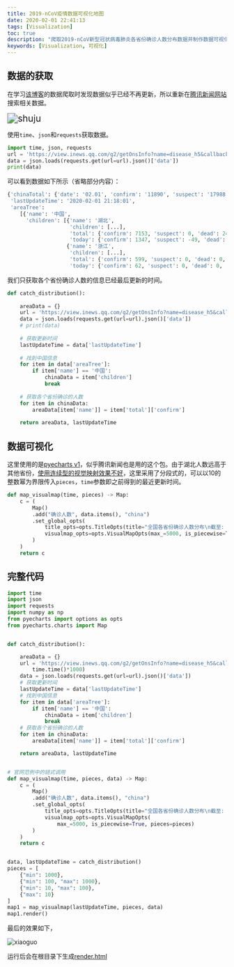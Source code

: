 ```yaml
---
title: 2019-nCoV疫情数据可视化地图
date: 2020-02-01 22:41:13
tags: [Visualization]
toc: true
description: "爬取2019-nCoV新型冠状病毒肺炎各省份确诊人数分布数据并制作数据可视化地图"
keywords: [Visualization, 可视化]
---
```


## 数据的获取

在学习[该博客](https://blog.csdn.net/xufive/article/details/104093197)的数据爬取时发现数据似乎已经不再更新，所以重新在[腾讯新闻网站](https://news.qq.com/zt2020/page/feiyan.htm?from=timeline&isappinstalled=0)搜索相关数据。

<img src="https://qttblog.oss-cn-hangzhou.aliyuncs.com/june/213627.png" alt="shuju" style="zoom:150%;" />

使用`time`、`json`和`requests`获取数据。

```python
import time, json, requests
url = 'https://view.inews.qq.com/g2/getOnsInfo?name=disease_h5&callback=&_=%d'%int(time.time()*1000)
data = json.loads(requests.get(url=url).json()['data'])
print(data)
```

可以看到数据如下所示（省略部分内容）：

```python
{'chinaTotal': {'date': '02.01', 'confirm': '11890', 'suspect': '17988', 'dead': '259', 'heal': '269'}, 
 'lastUpdateTime': '2020-02-01 21:18:01', 
 'areaTree': 
 	[{'name': '中国', 
      'children': [{'name': '湖北', 
                    'children': [...], 
                    'total': {'confirm': 7153, 'suspect': 0, 'dead': 249, 'heal': 166}, 
                    'today': {'confirm': 1347, 'suspect': -49, 'dead': 49, 'heal': 15}}, 
                   {'name': '浙江', 
                    'children': [...], 
                    'total': {'confirm': 599, 'suspect': 0, 'dead': 0, 'heal': 20}, 
                    'today': {'confirm': 62, 'suspect': 0, 'dead': 0, 'heal': 7}}, ... 
```

我们只获取各个省份确诊人数的信息已经最后更新的时间。

```python
def catch_distribution():
    
    areaData = {}
    url = 'https://view.inews.qq.com/g2/getOnsInfo?name=disease_h5&callback=&_=%d'%int(time.time()*1000)
    data = json.loads(requests.get(url=url).json()['data'])
    # print(data)
    
    # 获取更新时间
    lastUpdateTime = data['lastUpdateTime']
    
    # 找到中国信息
    for item in data['areaTree']:
    	if item['name'] == '中国':
    		chinaData = item['children']
    		break
            
    # 获取各个省份确诊的人数
    for item in chinaData:
        areaData[item['name']] = item['total']['confirm']
    
    return areaData, lastUpdateTime
```

## 数据可视化

这里使用的是[pyecharts v1](https://pyecharts.org/#/zh-cn/quickstart)，似乎腾讯新闻也是用的这个包。由于湖北人数远高于其他省份，[使用连续型的视觉映射效果不好](https://zhuanlan.zhihu.com/p/104026698)，这里采用了分段式的，可以以10的整数幂为界限传入`pieces`，`time`参数即之前得到的最近更新时间。

```python
def map_visualmap(time, pieces) -> Map:
    c = (
        Map()
        .add("确诊人数", data.items(), "china")
        .set_global_opts(
            title_opts=opts.TitleOpts(title="全国各省份确诊人数分布\n截至: " + time),
            visualmap_opts=opts.VisualMapOpts(max_=5000, is_piecewise=True, pieces=pieces)
        )
    )
    return c
```

## 完整代码

```python
import time
import json
import requests
import numpy as np
from pyecharts import options as opts
from pyecharts.charts import Map


def catch_distribution():

    areaData = {}
    url = 'https://view.inews.qq.com/g2/getOnsInfo?name=disease_h5&callback=&_=%d' % int(
        time.time()*1000)
    data = json.loads(requests.get(url=url).json()['data'])
    # 获取更新时间
    lastUpdateTime = data['lastUpdateTime']
    # 找到中国信息
    for item in data['areaTree']:
        if item['name'] == '中国':
            chinaData = item['children']
            break
    # 获取各个省份确诊的人数
    for item in chinaData:
        areaData[item['name']] = item['total']['confirm']

    return areaData, lastUpdateTime


# 官网范例中的链式调用
def map_visualmap(time, pieces, data) -> Map:
    c = (
        Map()
        .add("确诊人数", data.items(), "china")
        .set_global_opts(
            title_opts=opts.TitleOpts(title="全国各省份确诊人数分布\n截至: " + time),
            visualmap_opts=opts.VisualMapOpts(
                max_=5000, is_piecewise=True, pieces=pieces)
        )
    )
    return c


data, lastUpdateTime = catch_distribution()
pieces = [
    {"min": 1000},
    {"min": 100, "max": 1000},
    {"min": 10, "max": 100},
    {"max": 10}
]
map1 = map_visualmap(lastUpdateTime, pieces, data)
map1.render()
```

最后的效果如下，

![xiaoguo](https://qttblog.oss-cn-hangzhou.aliyuncs.com/june/2sd15400.png)

运行后会在根目录下生成[render.html](http://lil-q.gitee.io/demo/render.html)
